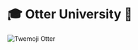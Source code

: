 # 🎓 Otter University 🦦

![Twemoji Otter](https://cdn.discordapp.com/attachments/839367089801527306/969659815725002793/otter_university.png)
